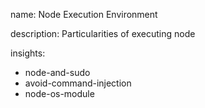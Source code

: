 name: Node Execution Environment

description: Particularities of executing node 

insights:
  - node-and-sudo
  - avoid-command-injection
  - node-os-module
 
